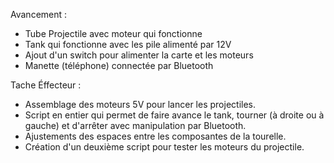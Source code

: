 Avancement :
  - Tube Projectile avec moteur qui fonctionne
  - Tank qui fonctionne avec les pile alimenté par 12V
  - Ajout d'un switch pour alimenter la carte et les moteurs
  - Manette (téléphone) connectée par Bluetooth

Tache Éffecteur :
  - Assemblage des moteurs 5V pour lancer les projectiles.
  - Script en entier qui permet de faire avance le tank, tourner (à droite ou à gauche) et d'arrêter avec manipulation par Bluetooth.
  - Ajustements des espaces entre les composantes de la tourelle.
  - Création d'un deuxième script pour tester les moteurs du projectile.
